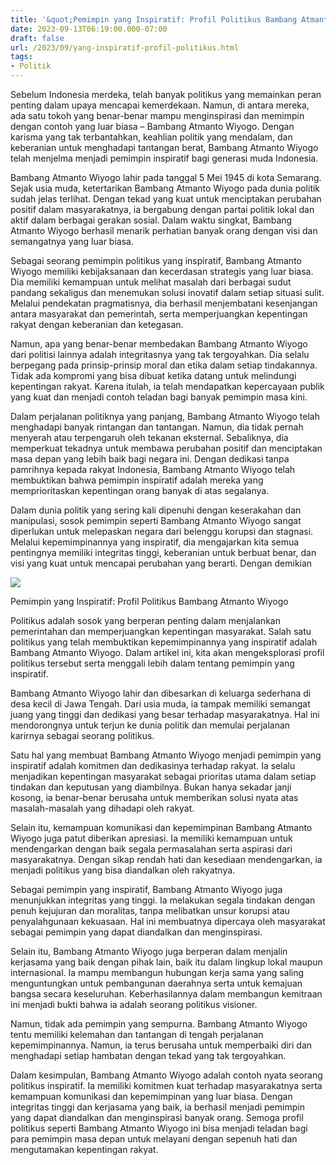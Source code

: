 ```yaml
---
title: '&quot;Pemimpin yang Inspiratif: Profil Politikus Bambang Atmanto Wiyogo&quot;'
date: 2023-09-13T06:19:00.000-07:00
draft: false
url: /2023/09/yang-inspiratif-profil-politikus.html
tags: 
- Politik
---
```


  

Sebelum Indonesia merdeka, telah banyak politikus yang memainkan peran penting dalam upaya mencapai kemerdekaan. Namun, di antara mereka, ada satu tokoh yang benar-benar mampu menginspirasi dan memimpin dengan contoh yang luar biasa – Bambang Atmanto Wiyogo. Dengan karisma yang tak terbantahkan, keahlian politik yang mendalam, dan keberanian untuk menghadapi tantangan berat, Bambang Atmanto Wiyogo telah menjelma menjadi pemimpin inspiratif bagi generasi muda Indonesia.

  

Bambang Atmanto Wiyogo lahir pada tanggal 5 Mei 1945 di kota Semarang. Sejak usia muda, ketertarikan Bambang Atmanto Wiyogo pada dunia politik sudah jelas terlihat. Dengan tekad yang kuat untuk menciptakan perubahan positif dalam masyarakatnya, ia bergabung dengan partai politik lokal dan aktif dalam berbagai gerakan sosial. Dalam waktu singkat, Bambang Atmanto Wiyogo berhasil menarik perhatian banyak orang dengan visi dan semangatnya yang luar biasa.

  

Sebagai seorang pemimpin politikus yang inspiratif, Bambang Atmanto Wiyogo memiliki kebijaksanaan dan kecerdasan strategis yang luar biasa. Dia memiliki kemampuan untuk melihat masalah dari berbagai sudut pandang sekaligus dan menemukan solusi inovatif dalam setiap situasi sulit. Melalui pendekatan pragmatisnya, dia berhasil menjembatani kesenjangan antara masyarakat dan pemerintah, serta memperjuangkan kepentingan rakyat dengan keberanian dan ketegasan.

  

Namun, apa yang benar-benar membedakan Bambang Atmanto Wiyogo dari politisi lainnya adalah integritasnya yang tak tergoyahkan. Dia selalu berpegang pada prinsip-prinsip moral dan etika dalam setiap tindakannya. Tidak ada kompromi yang bisa dibuat ketika datang untuk melindungi kepentingan rakyat. Karena itulah, ia telah mendapatkan kepercayaan publik yang kuat dan menjadi contoh teladan bagi banyak pemimpin masa kini.

  

Dalam perjalanan politiknya yang panjang, Bambang Atmanto Wiyogo telah menghadapi banyak rintangan dan tantangan. Namun, dia tidak pernah menyerah atau terpengaruh oleh tekanan eksternal. Sebaliknya, dia memperkuat tekadnya untuk membawa perubahan positif dan menciptakan masa depan yang lebih baik bagi negara ini. Dengan dedikasi tanpa pamrihnya kepada rakyat Indonesia, Bambang Atmanto Wiyogo telah membuktikan bahwa pemimpin inspiratif adalah mereka yang memprioritaskan kepentingan orang banyak di atas segalanya.

  

Dalam dunia politik yang sering kali dipenuhi dengan keserakahan dan manipulasi, sosok pemimpin seperti Bambang Atmanto Wiyogo sangat diperlukan untuk melepaskan negara dari belenggu korupsi dan stagnasi. Melalui kepemimpinannya yang inspiratif, dia mengajarkan kita semua pentingnya memiliki integritas tinggi, keberanian untuk berbuat benar, dan visi yang kuat untuk mencapai perubahan yang berarti. Dengan demikian

  

![](https://www.urbannews.co.id/wp-content/uploads/2017/08/Sosialisasi-Empat-Pilar-Bambang-Atmanto-Wiyogo-Tekankan-Pentingnya-Pancasila.jpg)

  

Pemimpin yang Inspiratif: Profil Politikus Bambang Atmanto Wiyogo

  

Politikus adalah sosok yang berperan penting dalam menjalankan pemerintahan dan memperjuangkan kepentingan masyarakat. Salah satu politikus yang telah membuktikan kepemimpinannya yang inspiratif adalah Bambang Atmanto Wiyogo. Dalam artikel ini, kita akan mengeksplorasi profil politikus tersebut serta menggali lebih dalam tentang pemimpin yang inspiratif.

  

Bambang Atmanto Wiyogo lahir dan dibesarkan di keluarga sederhana di desa kecil di Jawa Tengah. Dari usia muda, ia tampak memiliki semangat juang yang tinggi dan dedikasi yang besar terhadap masyarakatnya. Hal ini mendorongnya untuk terjun ke dunia politik dan memulai perjalanan karirnya sebagai seorang politikus.

  

Satu hal yang membuat Bambang Atmanto Wiyogo menjadi pemimpin yang inspiratif adalah komitmen dan dedikasinya terhadap rakyat. Ia selalu menjadikan kepentingan masyarakat sebagai prioritas utama dalam setiap tindakan dan keputusan yang diambilnya. Bukan hanya sekadar janji kosong, ia benar-benar berusaha untuk memberikan solusi nyata atas masalah-masalah yang dihadapi oleh rakyat.

  

Selain itu, kemampuan komunikasi dan kepemimpinan Bambang Atmanto Wiyogo juga patut diberikan apresiasi. Ia memiliki kemampuan untuk mendengarkan dengan baik segala permasalahan serta aspirasi dari masyarakatnya. Dengan sikap rendah hati dan kesediaan mendengarkan, ia menjadi politikus yang bisa diandalkan oleh rakyatnya.

  

Sebagai pemimpin yang inspiratif, Bambang Atmanto Wiyogo juga menunjukkan integritas yang tinggi. Ia melakukan segala tindakan dengan penuh kejujuran dan moralitas, tanpa melibatkan unsur korupsi atau penyalahgunaan kekuasaan. Hal ini membuatnya dipercaya oleh masyarakat sebagai pemimpin yang dapat diandalkan dan menginspirasi.

  

Selain itu, Bambang Atmanto Wiyogo juga berperan dalam menjalin kerjasama yang baik dengan pihak lain, baik itu dalam lingkup lokal maupun internasional. Ia mampu membangun hubungan kerja sama yang saling menguntungkan untuk pembangunan daerahnya serta untuk kemajuan bangsa secara keseluruhan. Keberhasilannya dalam membangun kemitraan ini menjadi bukti bahwa ia adalah seorang politikus visioner.

  

Namun, tidak ada pemimpin yang sempurna. Bambang Atmanto Wiyogo tentu memiliki kelemahan dan tantangan di tengah perjalanan kepemimpinannya. Namun, ia terus berusaha untuk memperbaiki diri dan menghadapi setiap hambatan dengan tekad yang tak tergoyahkan.

  

Dalam kesimpulan, Bambang Atmanto Wiyogo adalah contoh nyata seorang politikus inspiratif. Ia memiliki komitmen kuat terhadap masyarakatnya serta kemampuan komunikasi dan kepemimpinan yang luar biasa. Dengan integritas tinggi dan kerjasama yang baik, ia berhasil menjadi pemimpin yang dapat diandalkan dan menginspirasi banyak orang. Semoga profil politikus seperti Bambang Atmanto Wiyogo ini bisa menjadi teladan bagi para pemimpin masa depan untuk melayani dengan sepenuh hati dan mengutamakan kepentingan rakyat.